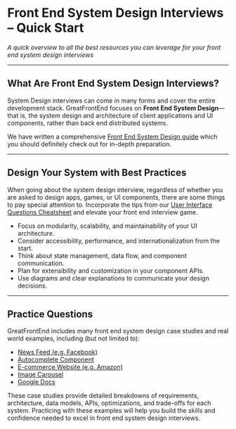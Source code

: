# Front End System Design Interviews – Quick Start

*A quick overview to all the best resources you can leverage for your front end system design interviews*


---

## What Are Front End System Design Interviews?

System Design interviews can come in many forms and cover the entire development stack. GreatFrontEnd focuses on **Front End System Design**—that is, the system design and architecture of client applications and UI components, rather than back end distributed systems.

We have written a comprehensive [Front End System Design guide](/front-end-system-design-playbook) which you should definitely check out for in-depth preparation.

---

## Design Your System with Best Practices

When going about the system design interview, regardless of whether you are asked to design apps, games, or UI components, there are some things to pay special attention to. Incorporate the tips from our [User Interface Questions Cheatsheet](/front-end-interview-playbook/user-interface-questions-cheatsheet) and elevate your front end interview game.

- Focus on modularity, scalability, and maintainability of your UI architecture.
- Consider accessibility, performance, and internationalization from the start.
- Think about state management, data flow, and component communication.
- Plan for extensibility and customization in your component APIs.
- Use diagrams and clear explanations to communicate your design decisions.

---

## Practice Questions

GreatFrontEnd includes many front end system design case studies and real world examples, including (but not limited to):

- [News Feed (e.g. Facebook)](/questions/system-design/news-feed-facebook)
- [Autocomplete Component](/questions/system-design/autocomplete)
- [E-commerce Website (e.g. Amazon)](/questions/system-design/e-commerce-amazon)
- [Image Carousel](/questions/system-design/image-carousel)
- [Google Docs](/questions/system-design/collaborative-editor-google-docs)

These case studies provide detailed breakdowns of requirements, architecture, data models, APIs, optimizations, and trade-offs for each system. Practicing with these examples will help you build the skills and confidence needed to excel in front end system design interviews.